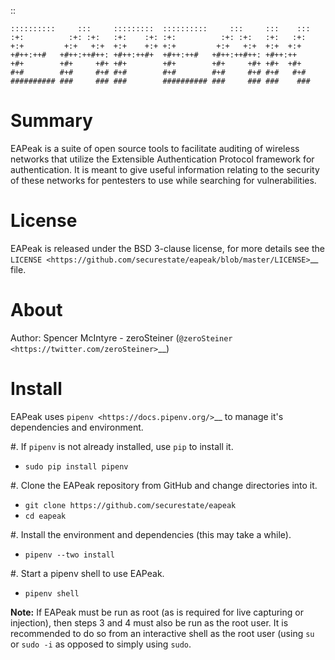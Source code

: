 ::

    ::::::::::     :::     :::::::::  ::::::::::     :::     :::    :::
    :+:          :+: :+:   :+:    :+: :+:          :+: :+:   :+:   :+:  
    +:+         +:+   +:+  +:+    +:+ +:+         +:+   +:+  +:+  +:+   
    +#++:++#   +#++:++#++: +#++:++#+  +#++:++#   +#++:++#++: +#++:++    
    +#+        +#+     +#+ +#+        +#+        +#+     +#+ +#+  +#+   
    #+#        #+#     #+# #+#        #+#        #+#     #+# #+#   #+#  
    ########## ###     ### ###        ########## ###     ### ###    ###

Summary
=======

EAPeak is a suite of open source tools to facilitate auditing of wireless
networks that utilize the Extensible Authentication Protocol framework for
authentication. It is meant to give useful information relating to the security
of these networks for pentesters to use while searching for vulnerabilities.

License
=======

EAPeak is released under the BSD 3-clause license, for more details see
the `LICENSE <https://github.com/securestate/eapeak/blob/master/LICENSE>`__
file.

About
=====

Author: Spencer McIntyre - zeroSteiner
(`@zeroSteiner <https://twitter.com/zeroSteiner>`__)

Install
=======

EAPeak uses `pipenv <https://docs.pipenv.org/>`__ to manage it's dependencies
and environment.

#. If ``pipenv`` is not already installed, use ``pip`` to install it.

   * ``sudo pip install pipenv``

#. Clone the EAPeak repository from GitHub and change directories into it.

   * ``git clone https://github.com/securestate/eapeak``
   * ``cd eapeak``

#. Install the environment and dependencies (this may take a while).

   * ``pipenv --two install``

#. Start a pipenv shell to use EAPeak.

   * ``pipenv shell``

**Note:** If EAPeak must be run as root (as is required for live capturing or
injection), then steps 3 and 4 must also be run as the root user. It is
recommended to do so from an interactive shell as the root user (using ``su`` or
``sudo -i`` as opposed to simply using ``sudo``.
